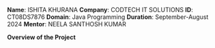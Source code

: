 **Name**: ISHITA KHURANA
**Company**: CODTECH IT SOLUTIONS
**ID**: CT08DS7876
**Domain**: Java Programming
**Duration**: September-August 2024
**Mentor**: NEELA SANTHOSH KUMAR

**Overview of the Project**


